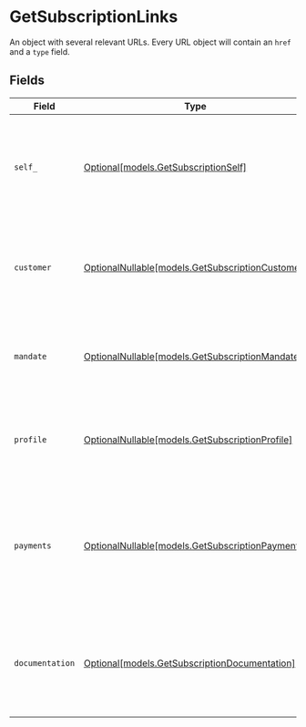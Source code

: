 # GetSubscriptionLinks

An object with several relevant URLs. Every URL object will contain an `href` and a `type` field.


## Fields

| Field                                                                                                                         | Type                                                                                                                          | Required                                                                                                                      | Description                                                                                                                   |
| ----------------------------------------------------------------------------------------------------------------------------- | ----------------------------------------------------------------------------------------------------------------------------- | ----------------------------------------------------------------------------------------------------------------------------- | ----------------------------------------------------------------------------------------------------------------------------- |
| `self_`                                                                                                                       | [Optional[models.GetSubscriptionSelf]](../models/getsubscriptionself.md)                                                      | :heavy_minus_sign:                                                                                                            | In v2 endpoints, URLs are commonly represented as objects with an `href` and `type` field.                                    |
| `customer`                                                                                                                    | [OptionalNullable[models.GetSubscriptionCustomer]](../models/getsubscriptioncustomer.md)                                      | :heavy_minus_sign:                                                                                                            | The API resource URL of the [customer](get-customer) this subscription was created for.                                       |
| `mandate`                                                                                                                     | [OptionalNullable[models.GetSubscriptionMandate]](../models/getsubscriptionmandate.md)                                        | :heavy_minus_sign:                                                                                                            | The API resource URL of the [mandate](get-mandate) this subscription was created for.                                         |
| `profile`                                                                                                                     | [OptionalNullable[models.GetSubscriptionProfile]](../models/getsubscriptionprofile.md)                                        | :heavy_minus_sign:                                                                                                            | The API resource URL of the [profile](get-profile) this subscription was created for.                                         |
| `payments`                                                                                                                    | [OptionalNullable[models.GetSubscriptionPayments]](../models/getsubscriptionpayments.md)                                      | :heavy_minus_sign:                                                                                                            | The API resource URL of the [payments](list-payments) created for this subscription. Omitted if no such payments exist (yet). |
| `documentation`                                                                                                               | [Optional[models.GetSubscriptionDocumentation]](../models/getsubscriptiondocumentation.md)                                    | :heavy_minus_sign:                                                                                                            | In v2 endpoints, URLs are commonly represented as objects with an `href` and `type` field.                                    |